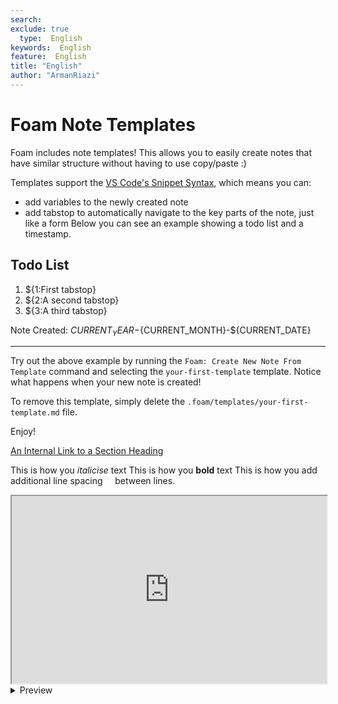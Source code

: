 ```yaml
---
search:
exclude: true
  type:  English
keywords:  English
feature:  English
title: "English"
author: "ArmanRiazi"
---
```


# Foam Note Templates

Foam includes note templates! 
This allows you to easily create notes that have similar structure without having to use copy/paste :)

Templates support the [VS Code's Snippet Syntax](https://code.visualstudio.com/docs/editor/userdefinedsnippets#_snippet-syntax), which means you can:
- add variables to the newly created note
- add tabstop to automatically navigate to the key parts of the note, just like a form
Below you can see an example showing a todo list and a timestamp.

## Todo List

1. ${1:First tabstop}
2. ${2:A second tabstop}
3. ${3:A third tabstop}

Note Created: ${CURRENT_YEAR}-${CURRENT_MONTH}-${CURRENT_DATE}

---

Try out the above example by running the `Foam: Create New Note From Template` command and selecting the `your-first-template` template. Notice what happens when your new note is created!

To remove this template, simply delete the `.foam/templates/your-first-template.md` file.

Enjoy!

[An Internal Link to a Section Heading](/guides/content/editing-an-existing-page#modifying-front-matter)

This is how you *italicise* text
This is how you **bold** text
This is how you add additional line spacing
&nbsp;
&nbsp;
between lines.

<iframe
  src="https://codepen.io/team/codepen/embed/preview/PNaGbb"
  style="width:100%; height:300px;"
></iframe>

<details>
<summary>Preview</summary>

<figure class="highlight">
    <pre>
        <code class="language-ruby" data-lang="ruby">
        <span class="nb">puts</span> <span class="s1">'Expanded message'</span>
        </code>
    </pre>
</figure>


